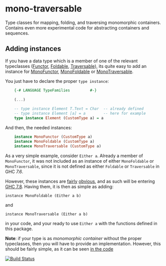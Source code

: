 mono-traversable
================

Type classes for mapping, folding, and traversing monomorphic containers. Contains even more experimental code for abstracting containers and sequences. 

Adding instances
----------------

If you have a data type which is a member of one of the relevant typeclasses ([Functor](http://hackage.haskell.org/package/base-4.6.0.1/docs/Data-Functor.html),
[Foldable](http://hackage.haskell.org/package/base-4.6.0.1/docs/Data-Foldable.html),
[Traversable](http://hackage.haskell.org/package/base-4.6.0.1/docs/Data-Traversable.html)), its quite easy to add an instance for 
[MonoFunctor](https://hackage.haskell.org/package/mono-traversable-0.2.0.0/docs/Data-MonoTraversable.html#t:MonoFunctor), [MonoFoldable](https://hackage.haskell.org/package/mono-traversable-0.2.0.0/docs/Data-MonoTraversable.html#t:MonoFoldable) or [MonoTraversable](https://hackage.haskell.org/package/mono-traversable-0.2.0.0/docs/Data-MonoTraversable.html#t:MonoTraversable).

You just have to declare the proper ```type instance```:

```Haskell
    {-# LANGUAGE TypeFamilies         #-}
    
    (...)
    
    -- type instance Element T.Text = Char  -- already defined
    -- type instance Element [a] = a        -- here for example
    type instance Element (CustomType a) = a
```

And then, the needed instances:

```Haskell
    instance MonoFunctor (CustomType a)
    instance MonoFoldable (CustomType a)
    instance MonoTraversable (CustomType a)
```
    

As a very simple example, consider ```Either a```. Already a member of ```MonoFunctor```, it was not included as an instance of either ```MonoFoldable``` or ```MonoTraversable```, since it is not defined as either ```Foldable``` or ```Traversable``` in GHC _7.6_.

However, these instances are [fairly](https://ghc.haskell.org/trac/ghc/browser/base/Data/Foldable.hs#L172) [obvious](https://ghc.haskell.org/trac/ghc/browser/base/Data/Traversable.hs#L182), and as such will be entering [GHC 7.8](https://ghc.haskell.org/trac/ghc/wiki/Building/GettingTheSources). Having them, it is then as simple as adding:

```instance MonoFoldable (Either a b)```

and

```instance MonoTraversable (Either a b)```

in your code, and your ready to use ```Either a``` with the functions defined in this package.

**Note**: if your type is as _monomorphic container_ without the proper typeclasses, then you will have to provide an implementation. However, this should be fairly simple, as it can be seen [in the code](https://hackage.haskell.org/package/mono-traversable-0.2.0.0/docs/src/Data-MonoTraversable.html#line-234)


[![Build Status](https://secure.travis-ci.org/snoyberg/mono-traversable.png)](http://travis-ci.org/snoyberg/mono-traversable)
